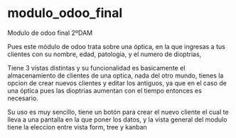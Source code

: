 # modulo_odoo_final
Modulo de odoo final 2ºDAM

Pues este módulo de odoo trata sobre una óptica, en la que ingresas a tus clientes con su nombre, edad, patologia, y el numero de dioptrias,

Tiene 3 vistas distintas y su funcionalidad es basicamente el almacenamiento de clientes de una optica, nada del otro mundo, tienes la opcion de crear nuevos clientes y editar los antiguos, ya que en el caso de una óptica pues las dioptrias aumentan con el tiempo entonces es necesario.

Su uso es muy sencillo, tiene un botón para crear el nuevo cliente el cual te lleva a una pantalla en la que poner los datos, y la vista general del modulo tiene la eleccion entre vista form, tree y kanban
